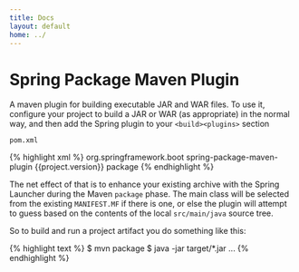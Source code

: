 ```yaml
---
title: Docs
layout: default
home: ../
---
```



# Spring Package Maven Plugin

A maven plugin for building executable JAR and WAR files. To use it,
configure your project to build a JAR or WAR (as appropriate) in the
normal way, and then add the Spring plugin to your `<build><plugins>`
section

`pom.xml`

{% highlight xml %}
    <plugin>
        <groupId>org.springframework.boot</groupId>
        <artifactId>spring-package-maven-plugin</artifactId>
        <version>{{project.version}}</version>
        <executions>
    	    <execution>
                <goals>
    		        <goal>package</goal>
                </goals>
            </execution>
        </executions>
    </plugin>
{% endhighlight %}

The net effect of that is to enhance your existing archive with the
Spring Launcher during the Maven `package` phase. The main class will
be selected from the existing `MANIFEST.MF` if there is one, or else
the plugin will attempt to guess based on the contents of the local
`src/main/java` source tree.

So to build and run a project artifact you do something like this:

{% highlight text %}
    $ mvn package
    $ java -jar target/*.jar
    ...
    <application runs>
{% endhighlight %}
